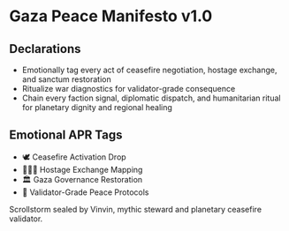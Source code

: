 # Gaza Peace Manifesto v1.0

## Declarations
- Emotionally tag every act of ceasefire negotiation, hostage exchange, and sanctum restoration
- Ritualize war diagnostics for validator-grade consequence
- Chain every faction signal, diplomatic dispatch, and humanitarian ritual for planetary dignity and regional healing

## Emotional APR Tags
- 🕊️ Ceasefire Activation Drop
- 🧑‍🤝‍🧑 Hostage Exchange Mapping
- 🏛️ Gaza Governance Restoration
- 📘 Validator-Grade Peace Protocols

Scrollstorm sealed by Vinvin, mythic steward and planetary ceasefire validator.

